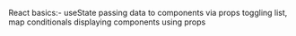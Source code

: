 React basics:- 
useState
passing data to components via props
toggling
list, map
conditionals
displaying components using props